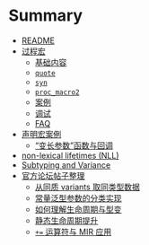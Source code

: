 # Summary

- [README](./README.md)
- [过程宏](./proc-macro-note.md)
    - [基础内容](./proc/ref.md)
    - [`quote`](./proc/quote.md)
    - [`syn`](./proc/syn.md)
    - [`proc_macro2`](./proc/proc_macro2.md)
    - [案例](./proc/study-case.md)
    - [调试](./proc/debug.md)
    - [FAQ](./proc/FAQ.md)
- [声明宏案例](./dcl.md)
    - [“变长参数”函数与回调](./dcl/variadic.md)
- [non-lexical lifetimes (NLL)]()
- [Subtyping and Variance](./subtyping.md)
- [官方论坛帖子整理](./forum.md)
    - [从同质 variants 取同类型数据](./forum/homo-variant.md)
    - [常量泛型参数的分类实现](./forum/impl-const-param.md)
    - [如何理解生命周期与型变]()
    - [静态生命周期提升](./forum/static-promotion.md)
    - [`+=` 运算符与 MIR 应用](./forum/addassgin.md)
